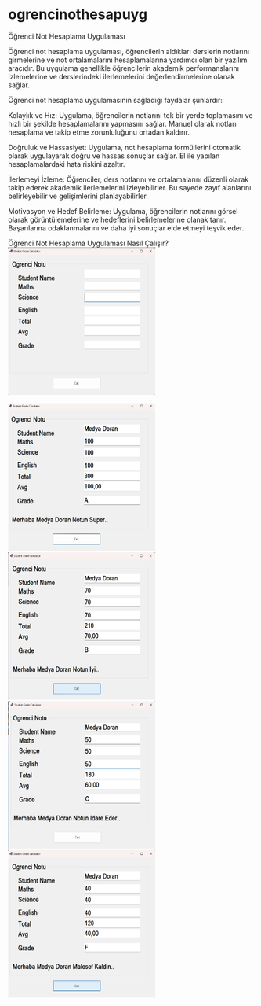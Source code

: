 # ogrencinothesapuyg
Öğrenci Not Hesaplama Uygulaması

Öğrenci not hesaplama uygulaması, öğrencilerin aldıkları derslerin notlarını girmelerine ve not ortalamalarını hesaplamalarına yardımcı olan bir yazılım aracıdır. Bu uygulama genellikle öğrencilerin akademik performanslarını izlemelerine ve derslerindeki ilerlemelerini değerlendirmelerine olanak sağlar.

Öğrenci not hesaplama uygulamasının sağladığı faydalar şunlardır:

Kolaylık ve Hız: Uygulama, öğrencilerin notlarını tek bir yerde toplamasını ve hızlı bir şekilde hesaplamalarını yapmasını sağlar. Manuel olarak notları hesaplama ve takip etme zorunluluğunu ortadan kaldırır.

Doğruluk ve Hassasiyet: Uygulama, not hesaplama formüllerini otomatik olarak uygulayarak doğru ve hassas sonuçlar sağlar. El ile yapılan hesaplamalardaki hata riskini azaltır.

İlerlemeyi İzleme: Öğrenciler, ders notlarını ve ortalamalarını düzenli olarak takip ederek akademik ilerlemelerini izleyebilirler. Bu sayede zayıf alanlarını belirleyebilir ve gelişimlerini planlayabilirler.

Motivasyon ve Hedef Belirleme: Uygulama, öğrencilerin notlarını görsel olarak görüntülemelerine ve hedeflerini belirlemelerine olanak tanır. Başarılarına odaklanmalarını ve daha iyi sonuçlar elde etmeyi teşvik eder.


Öğrenci Not Hesaplama Uygulaması Nasıl Çalışır?
<img src="https://github.com/dmedya/ogrencinothesapuyg/blob/main/studentgradecal.png" width="300" height="300">


<img src = "https://github.com/dmedya/ogrencinothesapuyg/blob/main/notsuper.png" width="300" height="300">

<img src = "https://github.com/dmedya/ogrencinothesapuyg/blob/main/notiyi.png" width="300" height="300">
<img src = "https://github.com/dmedya/ogrencinothesapuyg/blob/main/notidareder.png" width="300" height="300">
<img src = "https://github.com/dmedya/ogrencinothesapuyg/blob/main/notkaldın.png" width="300" height="300">


